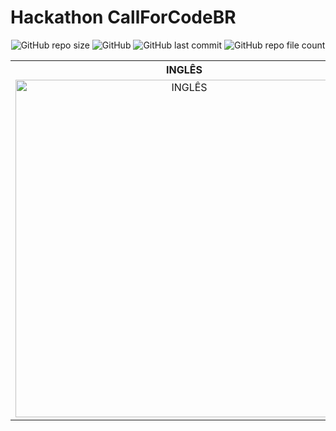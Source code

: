 # Hackathon CallForCodeBR

<p align="center">
  <img alt="GitHub repo size" src="https://img.shields.io/github/repo-size/gpd38/desafioShaweeCallForCodeBR?color=blue">
  <img alt="GitHub" src="https://img.shields.io/github/license/gpd38/desafioShaweeCallForCodeBR?color=green">
  <img alt="GitHub last commit" src="https://img.shields.io/github/last-commit/gpd38/desafioShaweeCallForCodeBR?color=red">
  <img alt="GitHub repo file count" src="https://img.shields.io/github/directory-file-count/gpd38/desafioShaweeCallForCodeBR?color=orange">
</p>

<table style="width:100%">
  <tr>
    <th>INGLÊS</th>
    <th>PORTUGUÊS</th> 
  </tr>
  <tr>
    <td align="center"><a href="https://github.com/gpd38/desafioShaweeCallForCodeBR/blob/main/README-EN.md"><img src="https://raw.githubusercontent.com/gpd38/desafioShaweeCallForCodeBR/main/imgReadme/usa.png" width="540" heigth="500" alt="INGLÊS" /></a></td>
    <td align="center"><a href="https://github.com/gpd38/desafioShaweeCallForCodeBR/blob/main/README-PT.md"><img src="https://raw.githubusercontent.com/gpd38/desafioShaweeCallForCodeBR/main/imgReadme/brasil.png" width="500" heigth="500" alt="PORTUGUÊS" /></a></td>
  </tr>
</table>
